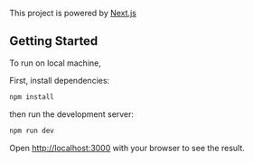 This project is powered by [Next.js](https://nextjs.org/)

## Getting Started

To run on local machine,

First, install dependencies:

```bash
npm install
```

then run the development server:

```bash
npm run dev
```

Open [http://localhost:3000](http://localhost:3000) with your browser to see the result.
